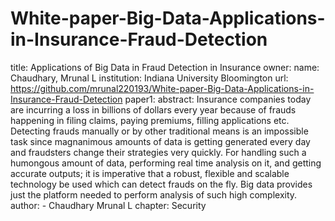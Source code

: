 # White-paper-Big-Data-Applications-in-Insurance-Fraud-Detection
title: Applications of Big Data in Fraud Detection in Insurance
owner:
    name: Chaudhary, Mrunal L
    institution: Indiana University Bloomington
    url: https://github.com/mrunal220193/White-paper-Big-Data-Applications-in-Insurance-Fraud-Detection
paper1:
    abstract: 
        Insurance companies today are incurring a loss in billions of
        dollars every year because of frauds happening in filing
        claims, paying premiums, filling applications etc. Detecting
        frauds manually or by other traditional means is an impossible
        task since magnanimous amounts of data is getting generated
        every day and fraudsters change their strategies very
        quickly. For handling such a humongous amount of data,
        performing real time analysis on it, and getting accurate
        outputs; it is imperative that a robust, flexible and scalable
        technology be used which can detect frauds on the fly. Big
        data provides just the platform needed to perform analysis of
        such high complexity.
    author:
        - Chaudhary Mrunal L
    chapter: Security
    
